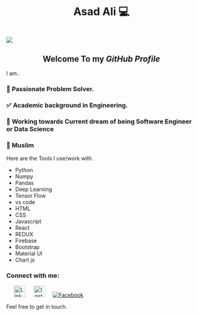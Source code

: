<h1 align="center">Asad Ali 💻<h1>
<a href="https://sourcerer.io/asadali00" target="_blank">
<img src="https://sourcerer.io/icons/logo-bright.svg">
</a>
<h2 align="center">Welcome To my <i><b> GitHub Profile </b></i></h2>
I am..

### 🎲 Passionate Problem Solver.

### ✅ Academic background in Engineering.

### 🏃 Working towards Current dream of being Software Engineer or Data Science

### 🕌 Muslim

Here are the Tools I use/work with.
<ul>
  <li>Python</li>
  <li>Numpy</li>
   <li>Pandas</li>
   <li>Deep Learning</li>
   <li>Tensor Flow</li>
   <li>vs code</li>
   <li>HTML</li>
   <li>CSS</li>
   <li>Javascript</li>
   <li>React</li>
   <li>REDUX</li>
   <li>Firebase</li>
   <li>Bootstrap</li>
   <li>Material UI</li>
   <li>Chart js</li>
</ul>
<h3>Connect with me:</h3>

&nbsp;&nbsp;&nbsp;&nbsp; <a href="https://www.linkedin.com/in/asad-ali-9910a0172/" target="_blank"><img src="https://camo.githubusercontent.com/b65faae8871ebbdb99790f2644ea7f3c89800b0c/68747470733a2f2f63646e2e6a7364656c6976722e6e65742f6e706d2f73696d706c652d69636f6e734076332f69636f6e732f6c696e6b6564696e2e737667" height=30px width=30px alt="LinkedIn"></a>  &nbsp;&nbsp;&nbsp;&nbsp; <a href="https://www.instagram.com/engr_asadali/" target="_blank"><img src="https://camo.githubusercontent.com/8ea1156d8ac160172cbef7a54a19bad16a73ebe4/68747470733a2f2f63646e2e6a7364656c6976722e6e65742f6e706d2f73696d706c652d69636f6e734076332f69636f6e732f696e7374616772616d2e737667" height=30px width=30px alt="Insta"></a>&nbsp;&nbsp;&nbsp;&nbsp; <a href="https://www.facebook.com/realAxadali" target="_blank"><img src="https://img.shields.io/badge/Facebook-%231877F2.svg?&style=flat-square&logo=facebook&logoColor=white" alt="Facebook"></a> 


Feel free to get in touch. 

<!--
**AsadAli00/AsadAli00** is a ✨ _special_ ✨ repository because its `README.md` (this file) appears on your GitHub profile.
As salaam o Alaikum (Peace be upon you) ! Thank you for taking interest in knowing me.
As salaam o Alaikum (Peace be upon you) ! Thank you for taking interest in knowing me.

